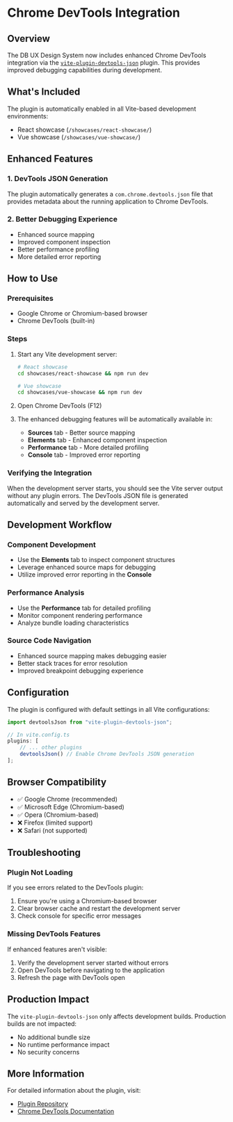 # Chrome DevTools Integration

## Overview

The DB UX Design System now includes enhanced Chrome DevTools integration via the [`vite-plugin-devtools-json`](https://www.npmjs.com/package/vite-plugin-devtools-json) plugin. This provides improved debugging capabilities during development.

## What's Included

The plugin is automatically enabled in all Vite-based development environments:

- React showcase (`/showcases/react-showcase/`)
- Vue showcase (`/showcases/vue-showcase/`)

## Enhanced Features

### 1. DevTools JSON Generation

The plugin automatically generates a `com.chrome.devtools.json` file that provides metadata about the running application to Chrome DevTools.

### 2. Better Debugging Experience

- Enhanced source mapping
- Improved component inspection
- Better performance profiling
- More detailed error reporting

## How to Use

### Prerequisites

- Google Chrome or Chromium-based browser
- Chrome DevTools (built-in)

### Steps

1. Start any Vite development server:

    ```bash
    # React showcase
    cd showcases/react-showcase && npm run dev

    # Vue showcase
    cd showcases/vue-showcase && npm run dev
    ```

2. Open Chrome DevTools (F12)

3. The enhanced debugging features will be automatically available in:
    - **Sources** tab - Better source mapping
    - **Elements** tab - Enhanced component inspection
    - **Performance** tab - More detailed profiling
    - **Console** tab - Improved error reporting

### Verifying the Integration

When the development server starts, you should see the Vite server output without any plugin errors. The DevTools JSON file is generated automatically and served by the development server.

## Development Workflow

### Component Development

- Use the **Elements** tab to inspect component structures
- Leverage enhanced source maps for debugging
- Utilize improved error reporting in the **Console**

### Performance Analysis

- Use the **Performance** tab for detailed profiling
- Monitor component rendering performance
- Analyze bundle loading characteristics

### Source Code Navigation

- Enhanced source mapping makes debugging easier
- Better stack traces for error resolution
- Improved breakpoint debugging experience

## Configuration

The plugin is configured with default settings in all Vite configurations:

```typescript
import devtoolsJson from "vite-plugin-devtools-json";

// In vite.config.ts
plugins: [
	// ... other plugins
	devtoolsJson() // Enable Chrome DevTools JSON generation
];
```

## Browser Compatibility

- ✅ Google Chrome (recommended)
- ✅ Microsoft Edge (Chromium-based)
- ✅ Opera (Chromium-based)
- ❌ Firefox (limited support)
- ❌ Safari (not supported)

## Troubleshooting

### Plugin Not Loading

If you see errors related to the DevTools plugin:

1. Ensure you're using a Chromium-based browser
2. Clear browser cache and restart the development server
3. Check console for specific error messages

### Missing DevTools Features

If enhanced features aren't visible:

1. Verify the development server started without errors
2. Open DevTools before navigating to the application
3. Refresh the page with DevTools open

## Production Impact

The `vite-plugin-devtools-json` only affects development builds. Production builds are not impacted:

- No additional bundle size
- No runtime performance impact
- No security concerns

## More Information

For detailed information about the plugin, visit:

- [Plugin Repository](https://github.com/ChromeDevTools/vite-plugin-devtools-json)
- [Chrome DevTools Documentation](https://developer.chrome.com/docs/devtools/)
